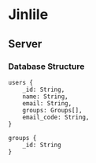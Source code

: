 # Jinlile


## Server

### Database Structure

```
users {
    _id: String,
    name: String,
    email: String,
    groups: Groups[],
    email_code: String,
}

groups {
    _id: String
}
```